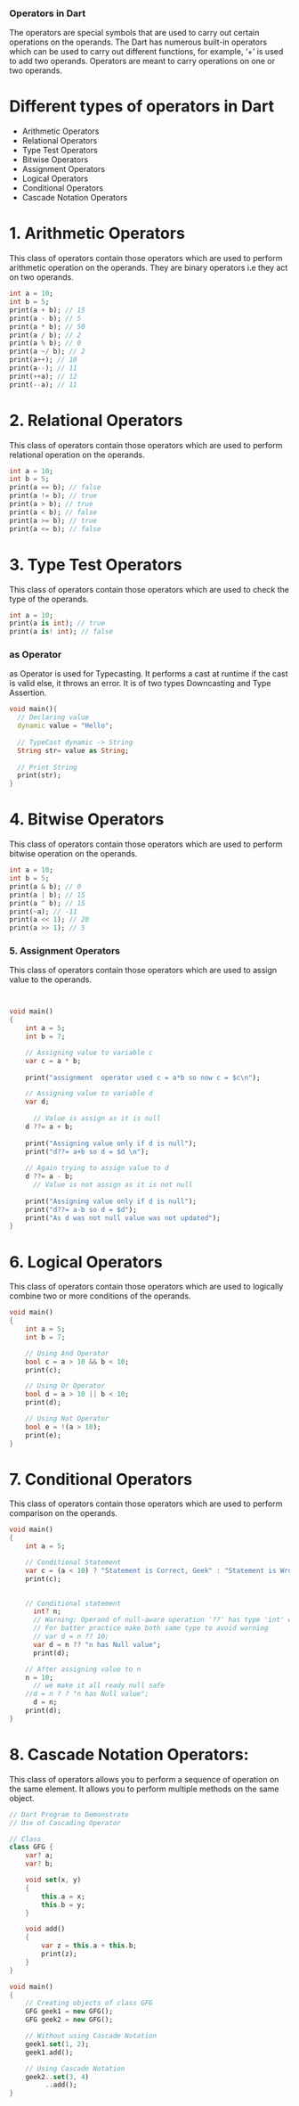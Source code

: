 ### Operators in Dart

The operators are special symbols that are used to carry out certain operations on the operands. The Dart has numerous built-in operators which can be used to carry out different functions, for example, ‘+’ is used to add two operands. Operators are meant to carry operations on one or two operands. 

# Different types of operators in Dart

- Arithmetic Operators
- Relational Operators
- Type Test Operators
- Bitwise Operators
- Assignment Operators
- Logical Operators
- Conditional Operators
- Cascade Notation Operators

# 1. Arithmetic Operators

This class of operators contain those operators which are used to perform arithmetic operation on the operands. They are binary operators i.e they act on two operands. 

```dart
int a = 10;
int b = 5;
print(a + b); // 15
print(a - b); // 5
print(a * b); // 50
print(a / b); // 2
print(a % b); // 0
print(a ~/ b); // 2
print(a++); // 10
print(a--); // 11
print(++a); // 12
print(--a); // 11
```

# 2. Relational Operators

This class of operators contain those operators which are used to perform relational operation on the operands. 

```dart
int a = 10;
int b = 5;
print(a == b); // false
print(a != b); // true
print(a > b); // true
print(a < b); // false
print(a >= b); // true
print(a <= b); // false
```

# 3. Type Test Operators

This class of operators contain those operators which are used to check the type of the operands. 

```dart
int a = 10;
print(a is int); // true
print(a is! int); // false
```

### as Operator

as Operator is used for Typecasting. It performs a cast at runtime if the cast is valid else, it throws an error. It is of two types Downcasting and Type Assertion.

```dart
void main(){
  // Declaring value
  dynamic value = "Hello";
  
  // TypeCast dynamic -> String
  String str= value as String;
  
  // Print String
  print(str);
}
```

# 4. Bitwise Operators

This class of operators contain those operators which are used to perform bitwise operation on the operands. 

```dart
int a = 10;
int b = 5;
print(a & b); // 0
print(a | b); // 15
print(a ^ b); // 15
print(~a); // -11
print(a << 1); // 20
print(a >> 1); // 5
```

### 5. Assignment Operators

This class of operators contain those operators which are used to assign value to the operands.

```dart


void main()
{
    int a = 5;
    int b = 7;

    // Assigning value to variable c
    var c = a * b;
  
    print("assignment  operator used c = a*b so now c = $c\n");

    // Assigning value to variable d
    var d;
  
      // Value is assign as it is null
    d ??= a + b;
  
    print("Assigning value only if d is null");
    print("d??= a+b so d = $d \n");
    
    // Again trying to assign value to d
    d ??= a - b;
      // Value is not assign as it is not null
  
    print("Assigning value only if d is null");
    print("d??= a-b so d = $d");
    print("As d was not null value was not updated");
}

```

# 6. Logical Operators

This class of operators contain those operators which are used to logically combine two or more conditions of the operands. 

```dart
void main()
{
    int a = 5;
    int b = 7;

    // Using And Operator
    bool c = a > 10 && b < 10;
    print(c);

    // Using Or Operator
    bool d = a > 10 || b < 10;
    print(d);

    // Using Not Operator
    bool e = !(a > 10);
    print(e);
}
```

# 7. Conditional Operators

This class of operators contain those operators which are used to perform comparison on the operands. 

```dart
void main()
{
    int a = 5;

    // Conditional Statement
    var c = (a < 10) ? "Statement is Correct, Geek" : "Statement is Wrong, Geek";
    print(c);

    
    // Conditional statement
      int? n;
      // Warning: Operand of null-aware operation '??' has type 'int' which excludes null.
      // For batter practice make both same type to avoid warning
      // var d = n ?? 10;
      var d = n ?? "n has Null value";
      print(d);

    // After assigning value to n
    n = 10;
      // we make it all ready null safe 
    //d = n ? ? "n has Null value";
      d = n;
    print(d);
}

```

# 8. Cascade Notation Operators:

This class of operators allows you to perform a sequence of operation on the same element. It allows you to perform multiple methods on the same object.

```dart
// Dart Program to Demonstrate
// Use of Cascading Operator

// Class 
class GFG {
    var? a;
    var? b;

    void set(x, y)
    {
        this.a = x;
        this.b = y;
    }

    void add()
    {
        var z = this.a + this.b;
        print(z);
    }
}

void main()
{
    // Creating objects of class GFG
    GFG geek1 = new GFG();
    GFG geek2 = new GFG();

    // Without using Cascade Notation
    geek1.set(1, 2);
    geek1.add();

    // Using Cascade Notation
    geek2..set(3, 4)
         ..add();
}

```